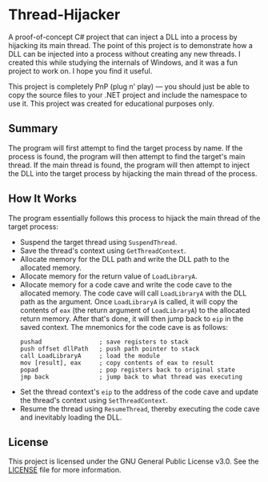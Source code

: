 # Thread-Hijacker
A proof-of-concept C# project that can inject a DLL into a process by hijacking its main thread. The point of this project is to demonstrate how a DLL can be injected into a process without creating any new threads. I created this while studying the internals of Windows, and it was a fun project to work on. I hope you find it useful.

This project is completely PnP (plug n' play) — you should just be able to copy the source files to your .NET project and include the namespace to use it. This project was created for educational purposes only.

## Summary
The program will first attempt to find the target process by name. If the process is found, the program will then attempt to find the target's main thread. If the main thread is found, the program will then attempt to inject the DLL into the target process by hijacking the main thread of the process.

## How It Works
The program essentially follows this process to hijack the main thread of the target process:
- Suspend the target thread using `SuspendThread`.
- Save the thread's context using `GetThreadContext`.
- Allocate memory for the DLL path and write the DLL path to the allocated memory.
- Allocate memory for the return value of `LoadLibraryA`.
- Allocate memory for a code cave and write the code cave to the allocated memory. The code cave will call `LoadLibraryA` with the DLL path as the argument. Once `LoadLibraryA` is called, it will copy the contents of `eax` (the return argument of `LoadLibraryA`) to the allocated return memory. After that's done, it will then jump back to `eip` in the saved context. The mnemonics for the code cave is as follows:
    ```x86asm
    pushad                ; save registers to stack
    push offset dllPath   ; push path pointer to stack
    call LoadLibraryA     ; load the module
    mov [result], eax     ; copy contents of eax to result
    popad                 ; pop registers back to original state
    jmp back              ; jump back to what thread was executing
    ```
- Set the thread context's `eip` to the address of the code cave and update the thread's context using `SetThreadContext`.
- Resume the thread using `ResumeThread`, thereby executing the code cave and inevitably loading the DLL.

## License
This project is licensed under the GNU General Public License v3.0. See the [LICENSE](LICENSE) file for more information.
